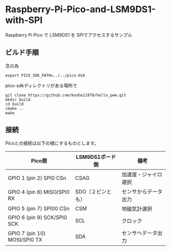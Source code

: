 # Raspberry-Pi-Pico-and-LSM9DS1-with-SPI
Raspberry Pi Pico で LSM9DS1 を SPIでアクセスするサンプル

## ビルド手順

念の為

`export PICO_SDK_PATH=../../pico-dsk`


pico-sdkディレクトリがある場所で

```
git clone https://github.com/kouhei1970/hello_pwm.git
mkdir build
cd build
cmake ..
make
```

## 接続

Picoとの接続は以下の様にするものとします。

|Pico側|LSM9DS1ボード側|備考|
|---|---|---|
|GPIO 1 (pin 2) SPI0 CSn|CSAG|加速度・ジャイロ選択|
|GPIO 4 (pin 6) MISO/SPI0 RX|SDO（２ピンとも）|センサからデータ出力|
|GPIO 5 (pin 7) SPI00 CSn|CSM|地磁気計選択|
|GPIO 6 (pin 9) SCK/SPI0 SCK|SCL|クロック|
|GPIO 7 (pin 10) MOSI/SPI0 TX|SDA|センサへデータ出力|

